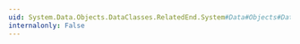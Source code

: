 ```yaml
---
uid: System.Data.Objects.DataClasses.RelatedEnd.System#Data#Objects#DataClasses#IRelatedEnd#CreateSourceQuery
internalonly: False
---
```


